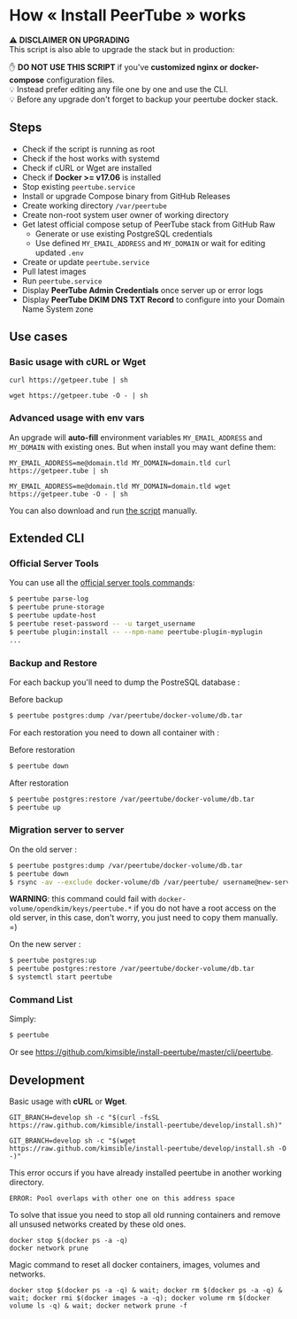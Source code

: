 # How « Install PeerTube » works

⚠️ **DISCLAIMER ON UPGRADING**<br>
This script is also able to upgrade the stack but in production:

✋  **DO NOT USE THIS SCRIPT** if you've **customized nginx or docker-compose** configuration files.<br>
  💡 Instead prefer editing any file one by one and use the CLI.<br>
  💡 Before any upgrade don't forget to backup your peertube docker stack.

## Steps

- Check if the script is running as root
- Check if the host works with systemd
- Check if cURL or Wget are installed
- Check if **Docker >= v17.06** is installed
- Stop existing `peertube.service`
- Install or upgrade Compose binary from GitHub Releases
- Create working directory `/var/peertube`
- Create non-root system user owner of working directory
- Get latest official compose setup of PeerTube stack from GitHub Raw
  - Generate or use existing PostgreSQL credentials
  - Use defined `MY_EMAIL_ADDRESS` and `MY_DOMAIN` or wait for editing updated `.env`
- Create or update `peertube.service`
- Pull latest images
- Run `peertube.service`
- Display **PeerTube Admin Credentials** once server up or error logs
- Display **PeerTube DKIM DNS TXT Record** to configure into your Domain Name System zone

## Use cases

### Basic usage with cURL or Wget

```shell
curl https://getpeer.tube | sh
```
```shell
wget https://getpeer.tube -O - | sh
```


### Advanced usage with env vars

An upgrade will **auto-fill** environment variables `MY_EMAIL_ADDRESS` and `MY_DOMAIN` with existing ones. But when install you may want define them:

```shell
MY_EMAIL_ADDRESS=me@domain.tld MY_DOMAIN=domain.tld curl https://getpeer.tube | sh
```
```shell
MY_EMAIL_ADDRESS=me@domain.tld MY_DOMAIN=domain.tld wget https://getpeer.tube -O - | sh
```

You can also download and run [the script](https://raw.github.com/kimsible/install-peertube/master/install.sh) manually.



## Extended CLI

### Official Server Tools

You can use all the [official server tools commands](https://docs.joinpeertube.org/maintain-tools?id=server-tools):

```bash
$ peertube parse-log
$ peertube prune-storage
$ peertube update-host
$ peertube reset-password -- -u target_username
$ peertube plugin:install -- --npm-name peertube-plugin-myplugin
...
```

### Backup and Restore

For each backup you'll need to dump the PostreSQL database :

Before backup
```bash
$ peertube postgres:dump /var/peertube/docker-volume/db.tar
```

For each restoration you need to down all container with :

Before restoration
```bash
$ peertube down
```

After restoration
```bash
$ peertube postgres:restore /var/peertube/docker-volume/db.tar
$ peertube up
```

### Migration server to server

On the old server :

```bash
$ peertube postgres:dump /var/peertube/docker-volume/db.tar
$ peertube down
$ rsync -av --exclude docker-volume/db /var/peertube/ username@new-server:/var/peertube/
```

**WARNING**: this command could fail with `docker-volume/opendkim/keys/peertube.*` if you do not have a root access on the old server, in this case, don't worry, you just need to copy them manually. =)

On the new server :
```bash
$ peertube postgres:up
$ peertube postgres:restore /var/peertube/docker-volume/db.tar
$ systemctl start peertube
```

### Command List

Simply:
```bash
$ peertube
```

Or see https://github.com/kimsible/install-peertube/master/cli/peertube.

## Development

Basic usage with **cURL** or **Wget**.
```shell
GIT_BRANCH=develop sh -c "$(curl -fsSL https://raw.github.com/kimsible/install-peertube/develop/install.sh)"
```
```shell
GIT_BRANCH=develop sh -c "$(wget https://raw.github.com/kimsible/install-peertube/develop/install.sh -O -)"
```

This error occurs if you have already installed peertube in another working directory.

```
ERROR: Pool overlaps with other one on this address space
```

To solve that issue you need to stop all old running containers and remove all unsused networks created by these old ones.
```shell
docker stop $(docker ps -a -q)
docker network prune
```

Magic command to reset all docker containers, images, volumes and networks.

```shell
docker stop $(docker ps -a -q) & wait; docker rm $(docker ps -a -q) & wait; docker rmi $(docker images -a -q); docker volume rm $(docker volume ls -q) & wait; docker network prune -f
```
